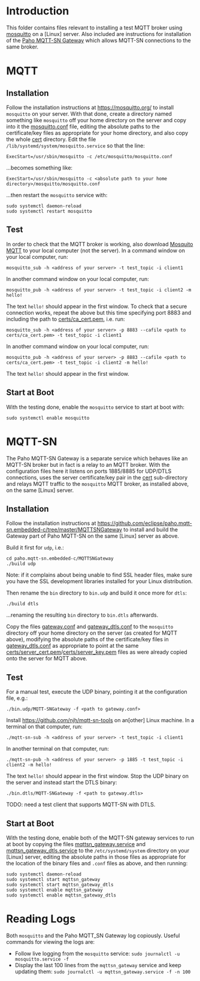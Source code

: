 # Introduction
This folder contains files relevant to installing a test MQTT broker using [mosquitto](https://mosquitto.org/) on a \[Linux\] server.  Also included are instructions for installation of the [Paho MQTT-SN Gateway](https://github.com/eclipse/paho.mqtt-sn.embedded-c/tree/master/MQTTSNGateway) which allows MQTT-SN connections to the same broker.

# MQTT
## Installation
Follow the installation instructions at https://mosquitto.org/ to install `mosquitto` on your server.  With that done, create a directory named something like `mosquitto` off your home directory on the server and copy into it the [mosquitto.conf](mosquitto.conf) file, editing the absolute paths to the certificate/key files as appropriate for your home directory, and also copy the whole [cert](cert) directory.  Edit the file `/lib/systemd/system/mosquitto.service` so that the line:

```
ExecStart=/usr/sbin/mosquitto -c /etc/mosquitto/mosquitto.conf
 ```

...becomes something like:

```
ExecStart=/usr/sbin/mosquitto -c <absolute path to your home directory>/mosquitto/mosquitto.conf
```

...then restart the `mosquitto` service with:

```
sudo systemctl daemon-reload
sudo systemctl restart mosquitto
```

## Test
In order to check that the MQTT broker is working, also download [Mosquito MQTT](https://mosquitto.org/download/) to your local computer (not the server).  In a command window on your local computer, run:

```
mosquitto_sub -h <address of your server> -t test_topic -i client1
```

In another command window on your local computer, run:

```
mosquitto_pub -h <address of your server> -t test_topic -i client2 -m hello!
```

The text `hello!` should appear in the first window.  To check that a secure connection works, repeat the above but this time specifying port 8883 and including the path to [certs/ca_cert.pem](certs\ca_cert.pem), i.e. run:

```
mosquitto_sub -h <address of your server> -p 8883 --cafile <path to certs/ca_cert.pem> -t test_topic -i client1
```

In another command window on your local computer, run:

```
mosquitto_pub -h <address of your server> -p 8883 --cafile <path to certs/ca_cert.pem> -t test_topic -i client2 -m hello!
```

The text `hello!` should appear in the first window.

## Start at Boot
With the testing done, enable the `mosquitto` service to start at boot with:

```
sudo systemctl enable mosquitto
```

# MQTT-SN
The Paho MQTT-SN Gateway is a separate service which behaves like an MQTT-SN broker but in fact is a relay to an MQTT broker.  With the configuration files here it listens on ports 1885/8885 for UDP/DTLS connections, uses the server certificate/key pair in the [cert](cert) sub-directory and relays MQTT traffic to the `mosquitto` MQTT broker, as installed above, on the same \[Linux\] server.

## Installation
Follow the installation instructions at https://github.com/eclipse/paho.mqtt-sn.embedded-c/tree/master/MQTTSNGateway to install and build the Gateway part of Paho MQTT-SN on the same \[Linux\] server as above.

Build it first for `udp`, i.e.:

```
cd paho.mqtt-sn.embedded-c/MQTTSNGateway
./build udp
```

Note: if it complains about being unable to find SSL header files, make sure you have the SSL development libraries installed for your Linux distribution.

Then rename the `bin` directory to `bin.udp` and build it once more for `dtls`:

```
./build dtls
```

...renaming the resulting `bin` directory to `bin.dtls` afterwards.

Copy the files [gateway.conf](gateway.conf) and [gateway_dtls.conf](gateway_dtls.conf) to the `mosquitto` directory off your home directory on the server (as created for MQTT above), modifying the absolute paths of the certificate/key files in [gateway_dtls.conf](gateway_dtls.conf) as appropriate to point at the same [certs/server_cert.pem](certs/server_cert.pem)/[certs/server_key.pem](certs/server_key.pem) files as were already copied onto the server for MQTT above.

## Test
For a manual test, execute the UDP binary, pointing it at the configuration file, e.g.:

```
./bin.udp/MQTT-SNGateway -f <path to gateway.conf>
```

Install https://github.com/njh/mqtt-sn-tools on an\[other\] Linux machine.  In a terminal on that computer, run:

```
./mqtt-sn-sub -h <address of your server> -t test_topic -i client1
```

In another terminal on that computer, run:

```
./mqtt-sn-pub -h <address of your server> -p 1885 -t test_topic -i client2 -m hello!
```

The text `hello!` should appear in the first window.  Stop the UDP binary on the server and instead start the DTLS binary:

```
./bin.dtls/MQTT-SNGateway -f <path to gateway.dtls>
```

TODO: need a test client that supports MQTT-SN with DTLS.


## Start at Boot
With the testing done, enable both of the MQTT-SN gateway services to run at boot by copying the files [mqttsn_gateway.service](mqttsn_gateway.service) and [mqttsn_gateway_dtls.service](mqttsn_gateway_dtls.service) to the `/etc/systemd/system` directory on your \[Linux\] server, editing the absolute paths in those files as appropriate for the location of the binary files and `.conf` files as above, and then running:

```
sudo systemctl daemon-reload
sudo systemctl start mqttsn_gateway
sudo systemctl start mqttsn_gateway_dtls
sudo systemctl enable mqttsn_gateway
sudo systemctl enable mqttsn_gateway_dtls
```

# Reading Logs
Both `mosquitto` and the Paho MQTT_SN Gateway log copiously.  Useful commands for viewing the logs are:

- Follow live logging from the `mosquitto` service: `sudo journalctl -u mosquitto.service -f`
- Display the last 100 lines from the `mqttsn_gateway` service and keep updating them: `sudo journalctl -u mqttsn_gateway.service -f -n 100`
